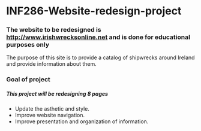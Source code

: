 # INF286-Website-redesign-project
### The website to be redesigned is http://www.irishwrecksonline.net and is done for educational purposes only

The purpose of this site is to provide a catalog of shipwrecks around Ireland and provide information about them.


### Goal of project
##### *This project will be redesigning 8 pages*
* Update the asthetic and style.
* Improve website navigation.
* Improve presentation and organization of information.
